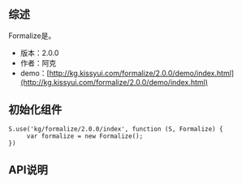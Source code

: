 ## 综述

Formalize是。

* 版本：2.0.0
* 作者：阿克
* demo：[http://kg.kissyui.com/formalize/2.0.0/demo/index.html](http://kg.kissyui.com/formalize/2.0.0/demo/index.html)

## 初始化组件

    S.use('kg/formalize/2.0.0/index', function (S, Formalize) {
         var formalize = new Formalize();
    })

## API说明

